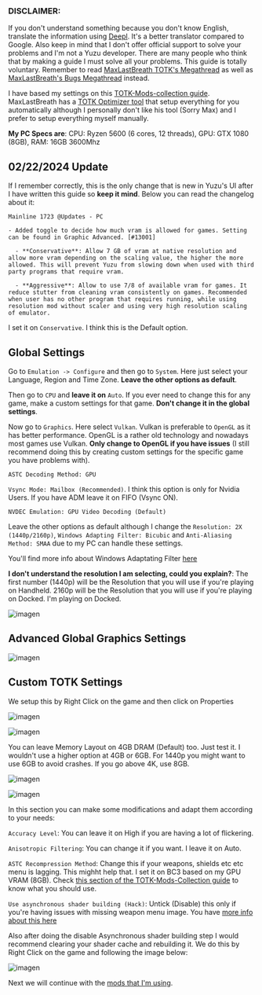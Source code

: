 ### DISCLAIMER:

If you don't understand something because you don't know English, translate the information using [Deepl](https://www.deepl.com/). It's a better translator compared to Google. Also keep in mind that I don't offer official support to solve your problems and I'm not a Yuzu developer. There are many people who think that by making a guide I must solve all your problems. This guide is totally voluntary. Remember to read [MaxLastBreath TOTK's Megathread](https://www.reddit.com/user/Maxlastbreath/comments/148o725/tears_of_the_kingdom_yuzu_setup_guide_60_fps_up/) as well as [MaxLastBreath's Bugs Megathread](https://www.reddit.com/user/Maxlastbreath/comments/148p4wh/yuzu_totk_bugmegathread/) instead.

I have based my settings on this [TOTK-Mods-collection guide](https://github.com/hoverbike1/TOTK-Mods-collection/blob/main/SETUP.md#recommended-yuzu-system-setting). MaxLastBreath has a [TOTK Optimizer tool](https://github.com/MaxLastBreath/TOTK-mods/releases) that setup everything for you automatically although I personally don't like his tool (Sorry Max) and I prefer to setup everything myself manually. 

**My PC Specs are**: CPU: Ryzen 5600 (6 cores, 12 threads), GPU: GTX 1080 (8GB), RAM: 16GB 3600Mhz

## 02/22/2024 Update

If I remember correctly, this is the only change that is new in Yuzu's UI after I have written this guide so **keep it mind**. Below you can read the changelog about it:

```
Mainline 1723 @Updates - PC 

- Added toggle to decide how much vram is allowed for games. Setting can be found in Graphic Advanced. [#13001]

  - **Conservative**: Allow 7 GB of vram at native resolution and allow more vram depending on the scaling value, the higher the more allowed. This will prevent Yuzu from slowing down when used with third party programs that require vram.
 
  - **Aggressive**: Allow to use 7/8 of available vram for games. It reduce stutter from cleaning vram consistently on games. Recommended when user has no other program that requires running, while using resolution mod without scaler and using very high resolution scaling of emulator.
```

I set it on `Conservative`. I think this is the Default option.

## Global Settings

Go to `Emulation -> Configure` and then go to `System`. Here just select your Language, Region and Time Zone. **Leave the other options as default**.

Then go to `CPU` and **leave it on** `Auto`. If you ever need to change this for any game, make a custom settings for that game. **Don't change it in the global settings**.

Now go to `Graphics`. Here select `Vulkan`. Vulkan is preferable to `OpenGL` as it has better performance. OpenGL is a rather old technology and nowadays most games use Vulkan. **Only change to OpenGL if you have issues** (I still recommend doing this by creating custom settings for the specific game you have problems with).

`ASTC Decoding Method: GPU`

`Vsync Mode: Mailbox (Recommended)`. I think this option is only for Nvidia Users. If you have ADM leave it on FIFO (Vsync ON).

`NVDEC Emulation: GPU Video Decoding (Default)`

Leave the other options as default although I change the `Resolution: 2X (1440p/2160p)`, `Windows Adapting Filter: Bicubic` and `Anti-Aliasing Method: SMAA` due to my PC can handle these settings.

You'll find more info about Windows Adaptating Filter [here](https://web.archive.org/web/20240304181558/https://yuzu-emu.org/entry/yuzu-art/)

**I don't understand the resolution I am selecting, could you explain?**: The first number (1440p) will be the Resolution that you will use if you're playing on Handheld. 2160p will be the Resolution that you will use if you're playing on Docked. I'm playing on Docked.

![imagen](https://i.imgur.com/YsxQNSl.png)

## Advanced Global Graphics Settings

![imagen](https://i.imgur.com/8U80pew.png)

## Custom TOTK Settings

We setup this by Right Click on the game and then click on Properties

![imagen](https://i.imgur.com/3XQ8e8B.png)

![imagen](https://i.imgur.com/A1uQXEH.png)

You can leave Memory Layout on 4GB DRAM (Default) too. Just test it. I wouldn't use a higher option at 4GB or 6GB. For 1440p you might want to use 6GB to avoid crashes. If you go above 4K, use 8GB.

![imagen](https://i.imgur.com/ZOoJMUH.png)

![imagen](https://i.imgur.com/Bvyd8G9.png)

In this section you can make some modifications and adapt them according to your needs:

`Accuracy Level`: You can leave it on High if you are having a lot of flickering.

`Anisotropic Filtering`: You can change it if you want. I leave it on Auto.

`ASTC Recompression Method`: Change this if your weapons, shields etc etc menu is lagging. This mighht help that. I set it on BC3 based on my GPU VRAM (8GB). Check [this section of the TOTK-Mods-Collection guide](https://github.com/hoverbike1/TOTK-Mods-collection/blob/main/SETUP.md#recommended-yuzu-advanced-graphics-1) to know what you should use.

`Use asynchronous shader building (Hack)`: Untick (Disable) this only if you're having issues with missing weapon menu image. You have [more info about this here](https://web.archive.org/web/20240227232543/https://github.com/yuzu-emu/yuzu/pull/10464)

Also after doing the disable Asynchronous shader building step I would recommend clearing your shader cache and rebuilding it. We do this by Right Click on the game and following the image below:

![imagen](https://i.imgur.com/dZEIrdj.png)

Next we will continue with the [mods that I'm using](https://github.com/StevensND/switch-port-mods/tree/main/The%20Legend%20of%20Zelda%20Tears%20of%20the%20Kingdom/%5B0100F2C0115B6000%5D/1.2.1/Mods).